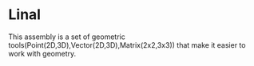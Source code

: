 # Linal
 This assembly is a set of geometric tools(Point(2D,3D),Vector(2D,3D),Matrix(2x2,3x3)) that make it easier to work with geometry.

